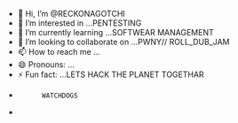 - 👋 Hi, I’m @RECKONAGOTCHI
- 👀 I’m interested in ...PENTESTING
- 🌱 I’m currently learning ...SOFTWEAR MANAGEMENT
- 💞️ I’m looking to collaborate on ...PWNY// ROLL_DUB_JAM
- 📫 How to reach me ...
- 😄 Pronouns: ...
- ⚡ Fun fact: ...LETS HACK THE PLANET TOGETHAR
-           WATCHDOGS
-       

<!---
RECKONAGOTCHI/RECKONAGOTCHI is a ✨ special ✨ repository because its `README.md` (this file) appears on your GitHub profile.
You can click the Preview link to take a look at your changes.
--->
